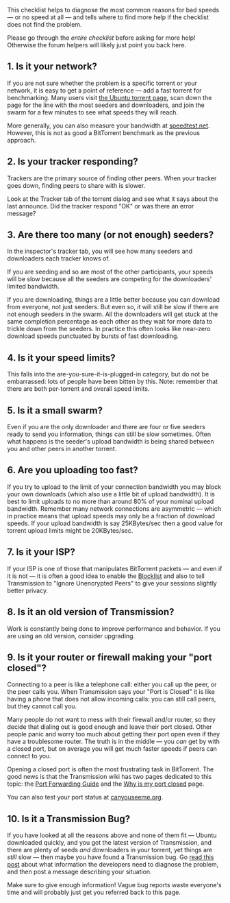 This checklist helps to diagnose the most common reasons for bad speeds &mdash; or no speed at all &mdash; and tells where to find more help if the checklist does not find the problem.

Please go through the _entire checklist_ before asking for more help! Otherwise the forum helpers will likely just point you back here.

## 1. Is it your network?
If you are not sure whether the problem is a specific torrent or your network, it is easy to get a point of reference &mdash; add a fast torrent for benchmarking. Many users visit [the Ubuntu torrent page](https://torrent.ubuntu.com), scan down the page for the line with the most seeders and downloaders, and join the swarm for a few minutes to see what speeds they will reach.

More generally, you can also measure your bandwidth at [speedtest.net](https://www.speedtest.net/). However, this is not as good a BitTorrent benchmark as the previous approach.

## 2. Is your tracker responding?
Trackers are the primary source of finding other peers. When your tracker goes down, finding peers to share with is slower.

Look at the Tracker tab of the torrent dialog and see what it says about the last announce. Did the tracker respond "OK" or was there an error message?

## 3. Are there too many (or not enough) seeders?
In the inspector's tracker tab, you will see how many seeders and downloaders each tracker knows of.

If you are seeding and so are most of the other participants, your speeds will be slow because all the seeders are competing for the downloaders' limited bandwidth.

If you are downloading, things are a little better because you can download from everyone, not just seeders. But even so, it will still be slow if there are not enough seeders in the swarm. All the downloaders will get stuck at the same completion percentage as each other as they wait for more data to trickle down from the seeders. In practice this often looks like near-zero download speeds punctuated by bursts of fast downloading.

## 4. Is it your speed limits?
This falls into the are-you-sure-it-is-plugged-in category, but do not be embarrassed: lots of people have been bitten by this. Note: remember that there are both per-torrent and overall speed limits.

## 5. Is it a small swarm?
Even if you are the only downloader and there are four or five seeders ready to send you information, things can still be slow sometimes. Often what happens is the seeder's upload bandwidth is being shared between you and other peers in another torrent.

## 6. Are you uploading too fast?
If you try to upload to the limit of your connection bandwidth you may block your own downloads (which also use a little bit of upload bandwidth). It is best to limit uploads to no more than around 80% of your nominal upload bandwidth. Remember many network connections are asymmetric &mdash; which in practice means that upload speeds may only be a fraction of download speeds. If your upload bandwidth is say 25KBytes/sec then a good value for torrent upload limits might be 20KBytes/sec.

## 7. Is it your ISP?
If your ISP is one of those that manipulates BitTorrent packets &mdash; and even if it is not &mdash; it is often a good idea to enable the [Blocklist](./Blocklist.md) and also to tell Transmission to "Ignore Unencrypted Peers" to give your sessions slightly better privacy.

## 8. Is it an old version of Transmission?
Work is constantly being done to improve performance and behavior. If you are using an old version, consider upgrading.

## 9. Is it your router or firewall making your "port closed"?
Connecting to a peer is like a telephone call: either you call up the peer, or the peer calls you. When Transmission says your "Port is Closed" it is like having a phone that does not allow incoming calls: you can still call peers, but they cannot call you.

Many people do not want to mess with their firewall and/or router, so they decide that dialing out is good enough and leave their port closed. Other people panic and worry too much about getting their port open even if they have a troublesome router. The truth is in the middle &mdash; you _can_ get by with a closed port, but on average you will get much faster speeds if peers can connect to you.

Opening a closed port is often the most frustrating task in BitTorrent. The good news is that the Transmission wiki has two pages dedicated to this topic: the [Port Forwarding Guide](Port-Forwarding-Guide.md) and the [Why is my port closed](Why-is-my-port-closed.md) page.

You can also test your port status at [canyouseeme.org](https://www.canyouseeme.org/).

## 10. Is it a Transmission Bug?
If you have looked at all the reasons above and none of them fit &mdash; Ubuntu downloaded quickly, and you got the latest version of Transmission, and there are plenty of seeds _and_ downloaders in your torrent, yet things are _still_ slow &mdash; then maybe you have found a Transmission bug. Go [read this post](https://forum.transmissionbt.com/viewtopic.php?f=1&t=3274) about what information the developers need to diagnose the problem, and then post a message describing your situation.

Make sure to give enough information! Vague bug reports waste everyone's time and will probably just get you referred back to this page.
